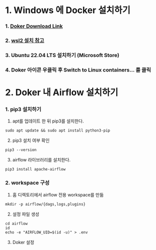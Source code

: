 # 1. Windows 에 Docker 설치하기
 ### 1. [Doker Download Link](https://docs.docker.com/desktop/windows/install)
 ### 2. [wsl2 설치 참고](https://docs.microsoft.com/ko-kr/windows/wsl/install-manual)
 ### 3. Ubuntu 22.04 LTS 설치하기 (Microsoft Store)
 ### 4. Doker 아이콘 우클릭 후 Switch to Linux containers... 를 클릭

# 2. Doker 내 Airflow 설치하기
 ### 1. pip3 설치하기
 1) apt를 업데이트 한 뒤 pip3를 설치한다.
 ```ubuntu
 sudo apt update && sudo apt install python3-pip
 ```
 2) pip3 설치 여부 확인
 ```ubuntu
 pip3 --version
 ```
 3) airflow 라이브러리를 설치한다.
 ```ubuntu
 pip3 install apache-airflow
 ```
  ### 2. workspace 구성
 1) 홈 디렉토리에서 airflow 전용 workspace를 만듦
 ```ubuntu
 mkdir -p airflow/{dags,logs,plugins}
 ```
 2) 설정 파일 생성
 ```ubuntu
 cd airflow
 id
 echo -e "AIRFLOW_UID=$(id -u)" > .env
 ```
 3) Doker 설정
 
